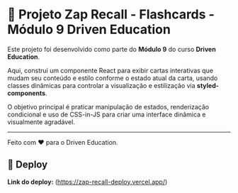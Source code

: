 # 🎴 Projeto Zap Recall - Flashcards - Módulo 9 Driven Education

Este projeto foi desenvolvido como parte do **Módulo 9** do curso **Driven Education**.

Aqui, construí um componente React para exibir cartas interativas que mudam seu conteúdo e estilo conforme o estado atual da carta, usando classes dinâmicas para controlar a visualização e estilização via **styled-components**.

O objetivo principal é praticar manipulação de estados, renderização condicional e uso de CSS-in-JS para criar uma interface dinâmica e visualmente agradável.

---

Feito com ❤️ para o Driven Education.

## 🚀 Deploy

**Link do deploy:** (https://zap-recall-deploy.vercel.app/)
